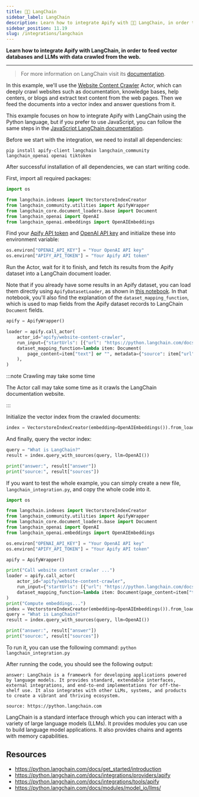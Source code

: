 ```yaml
---
title: 🦜🔗 LangChain
sidebar_label: LangChain
description: Learn how to integrate Apify with 🦜🔗 LangChain, in order to feed vector databases and LLMs with data crawled from the web.
sidebar_position: 11.19
slug: /integrations/langchain
---
```


**Learn how to integrate Apify with LangChain, in order to feed vector databases and LLMs with data crawled from the web.**

---

> For more information on LangChain visit its [documentation](https://python.langchain.com/docs/).

In this example, we'll use the [Website Content Crawler](https://apify.com/apify/website-content-crawler) Actor, which can deeply crawl websites such as documentation, knowledge bases, help centers, or blogs and extract text content from the web pages.
Then we feed the documents into a vector index and answer questions from it.

This example focuses on how to integrate Apify with LangChain using the Python language,
but if you prefer to use JavaScript, you can follow the same steps in the [JavaScript LangChain documentation](https://js.langchain.com/docs/modules/indexes/document_loaders/examples/web_loaders/apify_dataset).

Before we start with the integration, we need to install all dependencies:

`pip install apify-client langchain langchain_community langchain_openai openai tiktoken`

After successful installation of all dependencies, we can start writing code.

First, import all required packages:

```python
import os

from langchain.indexes import VectorstoreIndexCreator
from langchain_community.utilities import ApifyWrapper
from langchain_core.document_loaders.base import Document
from langchain_openai import OpenAI
from langchain_openai.embeddings import OpenAIEmbeddings
```

Find your [Apify API token](https://console.apify.com/account/integrations) and [OpenAI API key](https://platform.openai.com/account/api-keys) and initialize these into environment variable:

```python
os.environ["OPENAI_API_KEY"] = "Your OpenAI API key"
os.environ["APIFY_API_TOKEN"] = "Your Apify API token"
```

Run the Actor, wait for it to finish, and fetch its results from the Apify dataset into a LangChain document loader.

Note that if you already have some results in an Apify dataset, you can load them directly using `ApifyDatasetLoader`, as shown in [this notebook](https://github.com/hwchase17/langchain/blob/fe1eb8ca5f57fcd7c566adfc01fa1266349b72f3/docs/modules/indexes/document_loaders/examples/apify_dataset.ipynb). In that notebook, you'll also find the explanation of the `dataset_mapping_function`, which is used to map fields from the Apify dataset records to LangChain `Document` fields.

```python
apify = ApifyWrapper()

loader = apify.call_actor(
    actor_id="apify/website-content-crawler",
    run_input={"startUrls": [{"url": "https://python.langchain.com/docs/get_started/introduction"}], "maxCrawlPages": 10, "crawlerType": "cheerio"},
    dataset_mapping_function=lambda item: Document(
        page_content=item["text"] or "", metadata={"source": item["url"]}
    ),
)
```

:::note Crawling may take some time

The Actor call may take some time as it crawls the LangChain documentation website.

:::

Initialize the vector index from the crawled documents:

```python
index = VectorstoreIndexCreator(embedding=OpenAIEmbeddings()).from_loaders([loader])
```

And finally, query the vector index:

```python
query = "What is LangChain?"
result = index.query_with_sources(query, llm=OpenAI())

print("answer:", result["answer"])
print("source:", result["sources"])
```

If you want to test the whole example, you can simply create a new file, `langchain_integration.py`, and copy the whole code into it.

```python
import os

from langchain.indexes import VectorstoreIndexCreator
from langchain_community.utilities import ApifyWrapper
from langchain_core.document_loaders.base import Document
from langchain_openai import OpenAI
from langchain_openai.embeddings import OpenAIEmbeddings

os.environ["OPENAI_API_KEY"] = "Your OpenAI API key"
os.environ["APIFY_API_TOKEN"] = "Your Apify API token"

apify = ApifyWrapper()

print("Call website content crawler ...")
loader = apify.call_actor(
    actor_id="apify/website-content-crawler",
    run_input={"startUrls": [{"url": "https://python.langchain.com/docs/get_started/introduction"}], "maxCrawlPages": 10, "crawlerType": "cheerio"},
    dataset_mapping_function=lambda item: Document(page_content=item["text"] or "", metadata={"source": item["url"]}),
)
print("Compute embeddings...")
index = VectorstoreIndexCreator(embedding=OpenAIEmbeddings()).from_loaders([loader])
query = "What is LangChain?"
result = index.query_with_sources(query, llm=OpenAI())

print("answer:", result["answer"])
print("source:", result["sources"])
```

To run it, you can use the following command: `python langchain_integration.py`

After running the code, you should see the following output:

```text
answer: LangChain is a framework for developing applications powered by language models. It provides standard, extendable interfaces, external integrations, and end-to-end implementations for off-the-shelf use. It also integrates with other LLMs, systems, and products to create a vibrant and thriving ecosystem.

source: https://python.langchain.com
```

LangChain is a standard interface through which you can interact with a variety of large language models (LLMs). It provides modules you can use to build language model applications. It also provides chains and agents with memory capabilities.

## Resources

- <https://python.langchain.com/docs/get_started/introduction>
- <https://python.langchain.com/docs/integrations/providers/apify>
- <https://python.langchain.com/docs/integrations/tools/apify>
- <https://python.langchain.com/docs/modules/model_io/llms/>
